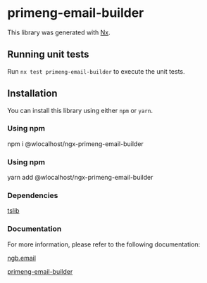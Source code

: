 # primeng-email-builder

This library was generated with [Nx](https://nx.dev).

## Running unit tests

Run `nx test primeng-email-builder` to execute the unit tests.

## Installation

You can install this library using either `npm` or `yarn`.

### Using npm

npm i @wlocalhost/ngx-primeng-email-builder

### Using npm

yarn add @wlocalhost/ngx-primeng-email-builder

### Dependencies

[tslib](https://www.npmjs.com/package/tslib)

### Documentation

For more information, please refer to the following documentation:

[ngb.email](https://docs.ngb.email)

[primeng-email-builder](https://docs.ngb.email/templates/default-templates/primeng-email-builder)


